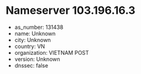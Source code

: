# Nameserver 103.196.16.3

* as_number: 131438
* name: Unknown
* city: Unknown
* country: VN
* organization: VIETNAM POST
* version: Unknown
* dnssec: false
